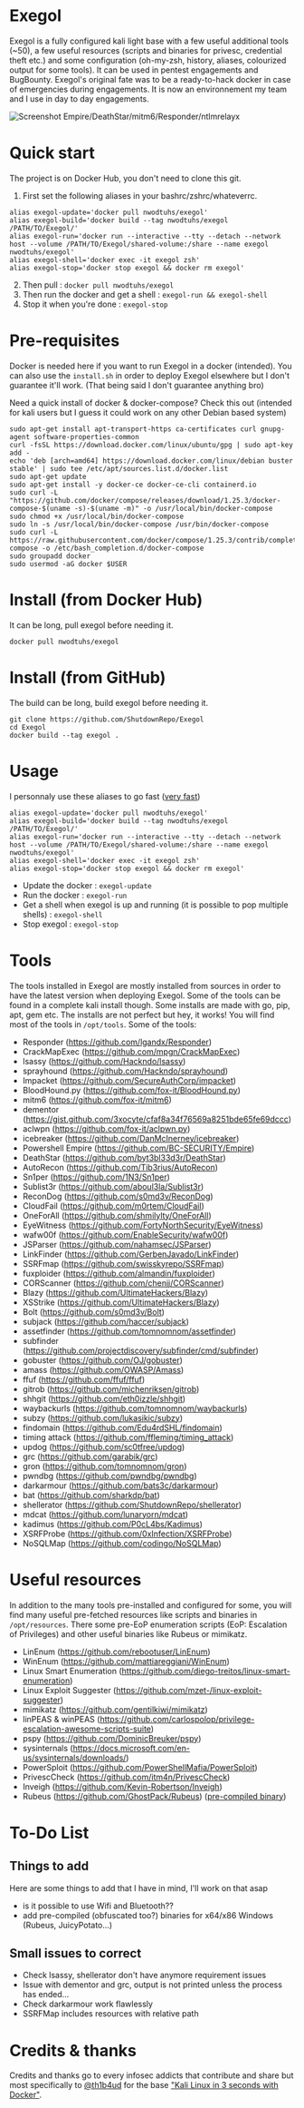 # Exegol
  Exegol is a fully configured kali light base with a few useful additional tools (~50), a few useful resources (scripts and binaries for privesc, credential theft etc.) and some configuration (oh-my-zsh, history, aliases, colourized output for some tools). It can be used in pentest engagements and BugBounty. Exegol's original fate was to be a ready-to-hack docker in case of emergencies during engagements. It is now an environnement my team and I use in day to day engagements.

  ![Screenshot Empire/DeathStar/mitm6/Responder/ntlmrelayx](https://i.imgur.com/PBThtlx.png)

# Quick start
  The project is on Docker Hub, you don't need to clone this git.
  1. First set the following aliases in your bashrc/zshrc/whateverrc.
  ```
  alias exegol-update='docker pull nwodtuhs/exegol'
  alias exegol-build='docker build --tag nwodtuhs/exegol /PATH/TO/Exegol/'
  alias exegol-run='docker run --interactive --tty --detach --network host --volume /PATH/TO/Exegol/shared-volume:/share --name exegol nwodtuhs/exegol'
  alias exegol-shell='docker exec -it exegol zsh'
  alias exegol-stop='docker stop exegol && docker rm exegol'
  ```
  2. Then pull : `docker pull nwodtuhs/exegol`
  3. Then run the docker and get a shell : `exegol-run && exegol-shell`
  4. Stop it when you're done : `exegol-stop`

# Pre-requisites
  Docker is needed here if you want to run Exegol in a docker (intended). You can also use the `install.sh` in order to deploy Exegol elsewhere but I don't guarantee it'll work. (That being said I don't guarantee anything bro)

  Need a quick install of docker & docker-compose? Check this out (intended for kali users but I guess it could work on any other Debian based system)
  ```
  sudo apt-get install apt-transport-https ca-certificates curl gnupg-agent software-properties-common
  curl -fsSL https://download.docker.com/linux/ubuntu/gpg | sudo apt-key add -
  echo 'deb [arch=amd64] https://download.docker.com/linux/debian buster stable' | sudo tee /etc/apt/sources.list.d/docker.list
  sudo apt-get update
  sudo apt-get install -y docker-ce docker-ce-cli containerd.io
  sudo curl -L "https://github.com/docker/compose/releases/download/1.25.3/docker-compose-$(uname -s)-$(uname -m)" -o /usr/local/bin/docker-compose
  sudo chmod +x /usr/local/bin/docker-compose
  sudo ln -s /usr/local/bin/docker-compose /usr/bin/docker-compose
  sudo curl -L https://raw.githubusercontent.com/docker/compose/1.25.3/contrib/completion/bash/docker-compose -o /etc/bash_completion.d/docker-compose
  sudo groupadd docker
  sudo usermod -aG docker $USER
  ```

# Install (from Docker Hub)
  It can be long, pull exegol before needing it.
  ```
  docker pull nwodtuhs/exegol
  ```

# Install (from GitHub)
  The build can be long, build exegol before needing it.
  ```
  git clone https://github.com/ShutdownRepo/Exegol
  cd Exegol
  docker build --tag exegol .
  ```

# Usage
  I personnaly use these aliases to go fast ([very fast](https://www.youtube.com/watch?v=KsBjVvxBj84))
  ```
  alias exegol-update='docker pull nwodtuhs/exegol'
  alias exegol-build='docker build --tag nwodtuhs/exegol /PATH/TO/Exegol/'
  alias exegol-run='docker run --interactive --tty --detach --network host --volume /PATH/TO/Exegol/shared-volume:/share --name exegol nwodtuhs/exegol'
  alias exegol-shell='docker exec -it exegol zsh'
  alias exegol-stop='docker stop exegol && docker rm exegol'
  ```
  - Update the docker : `exegol-update`
  - Run the docker : `exegol-run`
  - Get a shell when exegol is up and running (it is possible to pop multiple shells) : `exegol-shell`
  - Stop exegol : `exegol-stop`

# Tools
The tools installed in Exegol are mostly installed from sources in order to have the latest version when deploying Exegol. Some of the tools can be found in a complete kali install though. Some installs are made with go, pip, apt, gem etc. The installs are not perfect but hey, it works! You will find most of the tools in `/opt/tools`.
Some of the tools:
- Responder (https://github.com/lgandx/Responder)
- CrackMapExec (https://github.com/mpgn/CrackMapExec)
- lsassy (https://github.com/Hackndo/lsassy)
- sprayhound (https://github.com/Hackndo/sprayhound)
- Impacket (https://github.com/SecureAuthCorp/impacket)
- BloodHound.py (https://github.com/fox-it/BloodHound.py)
- mitm6 (https://github.com/fox-it/mitm6)
- dementor (https://gist.github.com/3xocyte/cfaf8a34f76569a8251bde65fe69dccc)
- aclwpn (https://github.com/fox-it/aclpwn.py)
- icebreaker (https://github.com/DanMcInerney/icebreaker)
- Powershell Empire (https://github.com/BC-SECURITY/Empire)
- DeathStar (https://github.com/byt3bl33d3r/DeathStar)
- AutoRecon (https://github.com/Tib3rius/AutoRecon)
- Sn1per (https://github.com/1N3/Sn1per)
- Sublist3r (https://github.com/aboul3la/Sublist3r)
- ReconDog (https://github.com/s0md3v/ReconDog)
- CloudFail (https://github.com/m0rtem/CloudFail)
- OneForAll (https://github.com/shmilylty/OneForAll)
- EyeWitness (https://github.com/FortyNorthSecurity/EyeWitness)
- wafw00f (https://github.com/EnableSecurity/wafw00f)
- JSParser (https://github.com/nahamsec/JSParser)
- LinkFinder (https://github.com/GerbenJavado/LinkFinder)
- SSRFmap (https://github.com/swisskyrepo/SSRFmap)
- fuxploider (https://github.com/almandin/fuxploider)
- CORScanner (https://github.com/chenjj/CORScanner)
- Blazy (https://github.com/UltimateHackers/Blazy)
- XSStrike (https://github.com/UltimateHackers/Blazy)
- Bolt (https://github.com/s0md3v/Bolt)
- subjack (https://github.com/haccer/subjack)
- assetfinder (https://github.com/tomnomnom/assetfinder)
- subfinder (https://github.com/projectdiscovery/subfinder/cmd/subfinder)
- gobuster (https://github.com/OJ/gobuster)
- amass (https://github.com/OWASP/Amass)
- ffuf (https://github.com/ffuf/ffuf)
- gitrob (https://github.com/michenriksen/gitrob)
- shhgit (https://github.com/eth0izzle/shhgit)
- waybackurls (https://github.com/tomnomnom/waybackurls)
- subzy (https://github.com/lukasikic/subzy)
- findomain (https://github.com/Edu4rdSHL/findomain)
- timing attack (https://github.com/ffleming/timing_attack)
- updog (https://github.com/sc0tfree/updog)
- grc (https://github.com/garabik/grc)
- gron (https://github.com/tomnomnom/gron)
- pwndbg (https://github.com/pwndbg/pwndbg)
- darkarmour (https://github.com/bats3c/darkarmour)
- bat (https://github.com/sharkdp/bat)
- shellerator (https://github.com/ShutdownRepo/shellerator)
- mdcat (https://github.com/lunaryorn/mdcat)
- kadimus (https://github.com/P0cL4bs/Kadimus)
- XSRFProbe (https://github.com/0xInfection/XSRFProbe)
- NoSQLMap (https://github.com/codingo/NoSQLMap)

# Useful resources
In addition to the many tools pre-installed and configured for some, you will find many useful pre-fetched resources like scripts and binaries in `/opt/resources`. There some pre-EoP enumeration scripts (EoP: Escalation of Privileges) and other useful binaries like Rubeus or mimikatz.
- LinEnum (https://github.com/rebootuser/LinEnum)
- WinEnum (https://github.com/mattiareggiani/WinEnum)
- Linux Smart Enumeration (https://github.com/diego-treitos/linux-smart-enumeration)
- Linux Exploit Suggester (https://github.com/mzet-/linux-exploit-suggester)
- mimikatz (https://github.com/gentilkiwi/mimikatz)
- linPEAS & winPEAS (https://github.com/carlospolop/privilege-escalation-awesome-scripts-suite)
- pspy (https://github.com/DominicBreuker/pspy)
- sysinternals (https://docs.microsoft.com/en-us/sysinternals/downloads/)
- PowerSploit (https://github.com/PowerShellMafia/PowerSploit)
- PrivescCheck (https://github.com/itm4n/PrivescCheck)
- Inveigh (https://github.com/Kevin-Robertson/Inveigh)
- Rubeus (https://github.com/GhostPack/Rubeus) ([pre-compiled binary](https://github.com/r3motecontrol/Ghostpack-CompiledBinaries))

# To-Do List
## Things to add
  Here are some things to add that I have in mind, I'll work on that asap
  - is it possible to use Wifi and Bluetooth??
  - add pre-compiled (obfuscated too?) binaries for x64/x86 Windows (Rubeus, JuicyPotato...)

## Small issues to correct
  - Check lsassy, shellerator don't have anymore requirement issues
  - Issue with dementor and grc, output is not printed unless the process has ended...
  - Check darkarmour work flawlessly
  - SSRFMap includes resources with relative path

# Credits & thanks
  Credits and thanks go to every infosec addicts that contribute and share but most specifically to [@th1b4ud](https://twitter.com/th1b4ud) for the base ["Kali Linux in 3 seconds with Docker"](https://thibaud-robin.fr/articles/docker-kali/).
